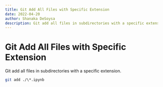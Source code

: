 ```yaml
---
title: Git Add All Files with Specific Extension
date: 2022-04-20
author: Shanaka DeSoysa
description: Git add all files in subdirectories with a specific extension.
---
```


# Git Add All Files with Specific Extension

Git add all files in subdirectories with a specific extension.

```sh
git add ./\*.ipynb
```
